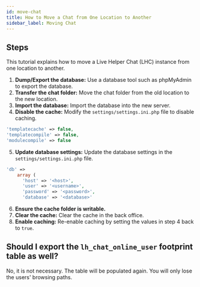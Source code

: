```yaml
---
id: move-chat
title: How to Move a Chat from One Location to Another
sidebar_label: Moving Chat
---
```


## Steps

This tutorial explains how to move a Live Helper Chat (LHC) instance from one location to another.

1.  **Dump/Export the database:** Use a database tool such as phpMyAdmin to export the database.
2.  **Transfer the chat folder:** Move the chat folder from the old location to the new location.
3.  **Import the database:** Import the database into the new server.
4.  **Disable the cache:** Modify the `settings/settings.ini.php` file to disable caching.
```php
'templatecache' => false,
'templatecompile' => false,
'modulecompile' => false
```
5.  **Update database settings:** Update the database settings in the `settings/settings.ini.php` file.
```php
'db' =>
    array (
      'host' => '<host>',
      'user' => '<username>',
      'password' => '<password>',
      'database' => '<database>'
```
6.  **Ensure the cache folder is writable.**
7.  **Clear the cache:** Clear the cache in the back office.
8.  **Enable caching:** Re-enable caching by setting the values in step 4 back to `true`.

## Should I export the `lh_chat_online_user` footprint table as well?

No, it is not necessary. The table will be populated again. You will only lose the users' browsing paths.

